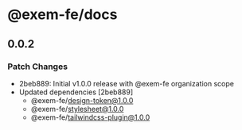 # @exem-fe/docs

## 0.0.2

### Patch Changes

- 2beb889: Initial v1.0.0 release with @exem-fe organization scope
- Updated dependencies [2beb889]
  - @exem-fe/design-token@1.0.0
  - @exem-fe/stylesheet@1.0.0
  - @exem-fe/tailwindcss-plugin@1.0.0
